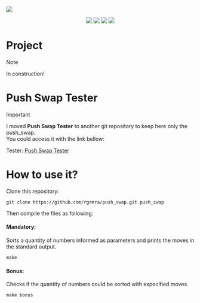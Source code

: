 <img align="center" src="https://royalbox.com.br/github/push_swap_banner.png">
<p align="center">
   <img src="https://img.shields.io/github/languages/code-size/rgrmra/push_swap?color=blue&style=for-the-badge" />
   <img src="https://img.shields.io/github/languages/top/rgrmra/push_swap?color=blue&style=for-the-badge" />
   <img src="https://img.shields.io/github/last-commit/rgrmra/push_swap?color=blue&style=for-the-badge" />
   <img src="https://img.shields.io/github/license/rgrmra/push_swap?color=blue&style=for-the-badge" />
</p>

# Project

> [!NOTE]
> In construction!

# Push Swap Tester

> [!IMPORTANT]
> I moved **Push Swap Tester** to another git repository to keep here only the push_swap.<br>
> You could access it with the link bellow:
>
> Tester: [Push Swap Tester](https://github.com/rgrmra/push_swap_tester)

# How to use it?

Clone this repository:

```shell
git clone https://github.com/rgrmra/push_swap.git push_swap
```

Then compile the files as following:

#### Mandatory:

Sorts a quantity of numbers informed as parameters and prints the moves in the standard output.

```shell
make
```

#### Bonus:

Checks if the quantity of numbers could be sorted with expecified moves.

```shell
make bonus
```
